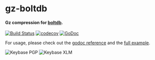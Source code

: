 # gz-boltdb
#### Gz compression for [boltdb](https://github.com/etcd-io/bbolt).

[![Build Status](https://travis-ci.org/florinutz/gz-boltdb.svg?branch=master)](https://travis-ci.org/florinutz/gz-boltdb)
[![codecov](https://codecov.io/gh/florinutz/gz-boltdb/branch/master/graph/badge.svg)](https://codecov.io/gh/florinutz/gz-boltdb)
[![GoDoc](https://godoc.org/github.com/florinutz/gz-boltdb?status.svg)](https://godoc.org/github.com/florinutz/gz-boltdb)

For usage, please check out the [godoc reference](https://godoc.org/github.com/florinutz/gz-boltdb) and the 
[full example](https://github.com/florinutz/gz-boltdb/blob/master/example_test.go).

![Keybase PGP](https://img.shields.io/keybase/pgp/fl0?style=social)
![Keybase XLM](https://img.shields.io/keybase/xlm/fl0?style=social)
